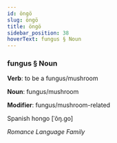 ```yaml
---
id: öngö
slug: öngö
title: öngö
sidebar_position: 38
hoverText: fungus § Noun
---
```


### fungus § Noun

**Verb**: to be a fungus/mushroom

**Noun**: fungus/mushroom

**Modifier**: fungus/mushroom-related

Spanish hongo [ˈõŋ.ɡo]

*Romance Language Family*